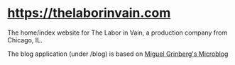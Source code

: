 # https://thelaborinvain.com
The home/index website for The Labor in Vain, a production company from Chicago, IL.

The blog application (under /blog) is based on
[Miguel Grinberg's Microblog](https://blog.miguelgrinberg.com) 
